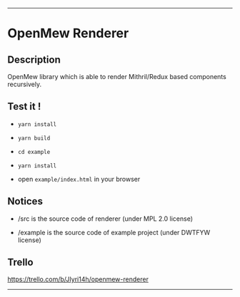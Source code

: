 ----

# OpenMew Renderer

## Description

OpenMew library which is able to render Mithril/Redux based components recursively.

## Test it !

* `yarn install`

* `yarn build`

* `cd example`

* `yarn install`

* open `example/index.html` in your browser

## Notices

* /src is the source code of renderer (under MPL 2.0 license)

* /example is the source code of example project (under DWTFYW license)

## Trello

https://trello.com/b/JIyri14h/openmew-renderer

----
